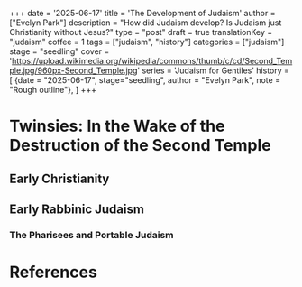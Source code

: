 +++
date = '2025-06-17'
title = 'The Development of Judaism'
author = ["Evelyn Park"]
description = "How did Judaism develop? Is Judaism just Christianity without Jesus?"
type = "post"
draft = true
translationKey = "judaism"
coffee = 1
tags = ["judaism", "history"]
categories = ["judaism"]
stage = "seedling"
cover = 'https://upload.wikimedia.org/wikipedia/commons/thumb/c/cd/Second_Temple.jpg/960px-Second_Temple.jpg'
series = 'Judaism for Gentiles'
history = [
  {date = "2025-06-17", stage="seedling", author = "Evelyn Park", note = "Rough outline"},
]
+++

# Twinsies: In the Wake of the Destruction of the Second Temple

## Early Christianity

## Early Rabbinic Judaism

### The Pharisees and Portable Judaism

# References